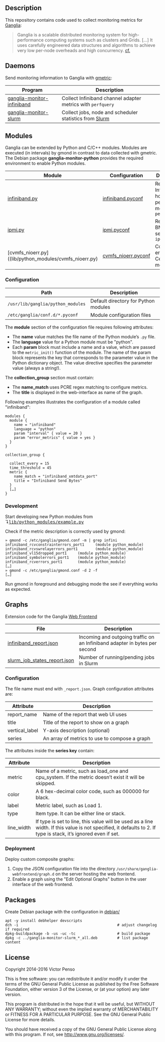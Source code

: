 ## Description

This repository contains code used to collect monitoring metrics for [Ganglia](https://github.com/ganglia):

> Ganglia is a scalable distributed monitoring system for high-performance computing systems such as clusters and Grids. […] It uses carefully engineered data structures and algorithms to achieve very low per-node overheads and high concurrency. [cf.](http://ganglia.info/)

## Daemons

Send monitoring information to Ganglia with [gmetric](docs/gmetric.md):

Program | Description
--------|---------------------
[ganglia-monitor-infiniband](bin/ganglia-monitor-infiniband) | Collect Infiniband channel adapter metrics with `perfquery`  
[ganglia-monitor-slurm](bin/ganglia-monitor-slurm) | Collect jobs, node and scheduler statistics from [Slurm](https://github.com/SchedMD/slurm) 

## Modules

Ganglia can be extended by Python and C/C++ modules. Modules are executed (in intervals) by gmond in contrast to data collected with gmetric. The Debian package **ganglia-monitor-python** provides the required environment to enable Python modules.

Module | Configuration  | Description
-------|----------------|--------------
[infiniband.py](lib/python_modules/infiniband.py) | [infiniband.pyconf](etc/conf.d/infiniband.pyconf) | Read Infiniband host channel performance metrics from `perfquery`
[ipmi.py](lib/python_modules/infiniband.py) | [ipmi.pyconf](etc/conf.d/ipmi.pyconf) | Read the BMC sensors with `ipmitool`
[cvmfs_nioerr.py]((lib/python_modules/cvmfs_nioerr.py)| [cvmfs_nioerr.pyconf](etc/conf.d/cvmfs_nioerr.pyconf) | Count I/O errors on CernVM-FS mounts

### Configuration

Path | Description
-----|----------------------
`/usr/lib/ganglia/python_modules` | Default directory for Python modules
`/etc/ganglia/conf.d/*.pyconf` | Module configuration files

The **module** section of the configuration file requires following attributes:

- The **name** value matches the file name of the Python module’s `.py` file.
- The **language** value for a Python module must be "python".
- Each **param** block must include a name and a value, which are passed to the `metric_init()` function of the module. The name of the param block represents the key that corresponds to the parameter value in the Python dictionary object. The value directive specifies the parameter value (always a string!).

The **collection_group** section must contain:

- The **name_match** uses PCRE regex matching to configure metrics.
- The **title** is displayed in the web-interface as name of the graph.

Following examples illustrates the configuration of a module called "infiniband":

~~~
modules {
  module {
    name = "infiniband"
    language = "python"
    param "interval" { value = 20 }
    param "error_metrics" { value = yes }
  }
}

collection_group {

  collect_every = 15
  time_threshold = 45
  metric { 
    name_match = "infiniband_xmtdata_port" 
    title = "Infiniband Send Bytes"
  }
  […]
}
~~~

### Development

Start developing new Python modules from ↴<tt>[lib/python_modules/example.py](lib/python_modules/example.py)</tt>

Check if the metric description is correctly used by gmond:

    » gmond -c /etc/ganglia/gmond.conf -m | grep infini
    infiniband_rcvconstrainterrors_port1     (module python_module)
    infiniband_rcvswrelayerrors_port1        (module python_module)
    infiniband_vl15dropped_port1     (module python_module)
    infiniband_symbolerrors_port1    (module python_module)
    infiniband_rcverrors_port1       (module python_module)
    […]
    » gmond -c /etc/ganglia/gmond.conf -d 2 -f
    […]

Run gmond in foreground and debugging mode the see if everything works as expected.

## Graphs

Extension code for the Ganglia [Web Frontend](https://github.com/ganglia/ganglia-web)

File | Description
-----|--------------------
[infiniband_report.json](etc/graph.d/infiniband_report.json) | Incoming and outgoing traffic on an Infiniband adapter in bytes per second
[slurm_job_states_report.json](etc/graph.d/slurm_job_states_report.json) | Number of running/pending jobs in Slurm 

### Configuration

The file name must end with `_report.json`. Graph configuration attributes are:

Attribute       | Description
----------------|-----------------------------
report_name     | Name of the report that web UI uses
title           | Title of the report to show on a graph
vertical_label  | Y-axis description (optional)
series          | An array of metrics to use to compose a graph

The attributes inside the **series key** contain:

Attribute       | Description
----------------|-----------------------------
metric          | Name of a metric, such as load_one and cpu_system. If the metric doesn’t exist it will be skipped.
color           | A 6 hex-decimal color code, such as 000000 for black.
label           | Metric label, such as Load 1.
type            | Item type. It can be either line or stack.
line_width      | If type is set to line, this value will be used as a line width. If this value is not specified, it defaults to 2. If type is stack, it’s ignored even if set. 

### Deployment 

Deploy custom composite graphs:

1. Copy the JSON configuration file into the directory `/usr/share/ganglia-webfrontend/graph.d` on the server hosting the web frontend.
2. Enable a graph using the "Edit Optional Graphs" button in the user interface of the web frontend.

## Packages

Create Debian package with the configuration in [debian/](debian/)

```
apt -y install debhelper devscripts
dch -i                                             # adjust changelog if required
dpkg-buildpackage -b -us -uc -tc                   # build package
dpkg -c ../ganglia-monitor-slurm_*_all.deb         # list package content
```


## License

Copyright 2014-2016 Victor Penso

This is free software: you can redistribute it and/or modify it under the terms of the GNU General Public License as published by the Free Software Foundation, either version 3 of the License, or (at your option) any later version.

This program is distributed in the hope that it will be useful, but WITHOUT ANY WARRANTY; without even the implied warranty of MERCHANTABILITY or FITNESS FOR A PARTICULAR PURPOSE. See the GNU General Public License for more details.

You should have received a copy of the GNU General Public License along with this program. If not, see http://www.gnu.org/licenses/.

